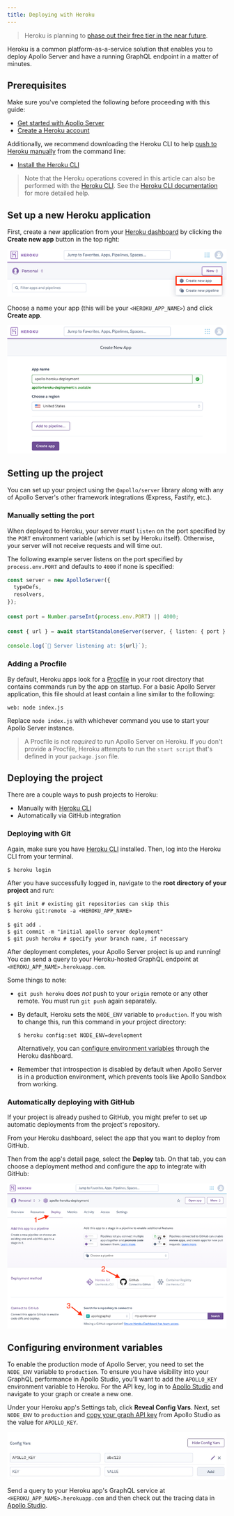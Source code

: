 ```yaml
---
title: Deploying with Heroku
---
```


> Heroku is planning to [phase out their free tier in the near future](https://blog.heroku.com/next-chapter).

Heroku is a common platform-as-a-service solution that enables you to deploy Apollo Server and have a running GraphQL endpoint in a matter of minutes.

## Prerequisites

Make sure you've completed the following before proceeding with this guide:

- [Get started with Apollo Server](../getting-started)
- [Create a Heroku account](https://heroku.com)

Additionally, we recommend downloading the Heroku CLI to help [push to Heroku manually](#deploying-with-git) from the command line:

- [Install the Heroku CLI](https://devcenter.heroku.com/articles/heroku-cli)

> Note that the Heroku operations covered in this article can also be performed with the [Heroku CLI](https://devcenter.heroku.com/articles/heroku-cli). See the [Heroku CLI documentation](https://devcenter.heroku.com/categories/command-line) for more detailed help.

## Set up a new Heroku application

First, create a new application from your [Heroku dashboard](https://dashboard.heroku.com/apps) by clicking the **Create new app** button in the top right:

<img class="screenshot" src="../images/deployment/heroku/create-new-app.png" alt="Create new Heroku app UI"></img>

Choose a name your app (this will be your `<HEROKU_APP_NAME>`) and click **Create app**.

<img class="screenshot" src="../images/deployment/heroku/set-app-name.png" alt="Set Heroku app name UI"></img>

## Setting up the project

<!-- TODO (AS4) update with a link to a page listing the different integrations once that exists -->

You can set up your project using the `@apollo/server` library along with any of Apollo Server's other framework integrations (Express, Fastify, etc.).

### Manually setting the port

When deployed to Heroku, your server _must_ `listen` on the port specified by the `PORT` environment variable (which is set by Heroku itself). Otherwise, your server will not receive requests and will time out.

The following example server listens on the port specified by `process.env.PORT` and defaults to `4000` if none is specified:

<MultiCodeBlock>

```ts
const server = new ApolloServer({
  typeDefs,
  resolvers,
});

const port = Number.parseInt(process.env.PORT) || 4000;

const { url } = await startStandaloneServer(server, { listen: { port } });

console.log(`🚀 Server listening at: ${url}`);
```

</MultiCodeBlock>

### Adding a Procfile

By default, Heroku apps look for a [Procfile](https://devcenter.heroku.com/articles/procfile) in your root directory that contains commands run by the app on startup. For a basic Apollo Server application, this file should at least contain a line similar to the following:

```shell title="Procfile"
web: node index.js
```

Replace `node index.js` with whichever command you use to start your Apollo Server instance.

> A Procfile is not _required_ to run Apollo Server on Heroku. If you don't provide a Procfile, Heroku attempts to run the `start script` that's defined in your `package.json` file.

## Deploying the project

There are a couple ways to push projects to Heroku:

- Manually with [Heroku CLI](https://devcenter.heroku.com/articles/heroku-cli)
- Automatically via GitHub integration

### Deploying with Git

Again, make sure you have [Heroku CLI](https://devcenter.heroku.com/articles/heroku-cli) installed. Then, log into the Heroku CLI from your terminal.

```shell
$ heroku login
```

After you have successfully logged in, navigate to the **root directory of your project** and run:

```shell
$ git init # existing git repositories can skip this
$ heroku git:remote -a <HEROKU_APP_NAME>

$ git add .
$ git commit -m "initial apollo server deployment"
$ git push heroku # specify your branch name, if necessary
```

After deployment completes, your Apollo Server project is up and running! You can send a query to your Heroku-hosted GraphQL endpoint at `<HEROKU_APP_NAME>.herokuapp.com`.

Some things to note:

- `git push heroku` does _not_ push to your `origin` remote or any other remote. You must run `git push` again separately.
- By default, Heroku sets the `NODE_ENV` variable to `production`. If you wish to change this, run this command in your project directory:

  ```shell
  $ heroku config:set NODE_ENV=development
  ```

  Alternatively, you can [configure environment variables](./heroku/#configuring-environment-variables) through the Heroku dashboard.

- Remember that introspection is disabled by default when Apollo Server is in a production environment, which prevents tools like Apollo Sandbox from working.

### Automatically deploying with GitHub

If your project is already pushed to GitHub, you might prefer to set up automatic deployments from the project's repository.

From your Heroku dashboard, select the app that you want to deploy from GitHub.

Then from the app's detail page, select the **Deploy** tab. On that tab, you can choose a deployment method and configure the app to integrate with GitHub:

<img class="screenshot" src="../images/deployment/heroku/automatic-deployment.png" alt="Configuring Heroku autodeploys"></img>

## Configuring environment variables

To enable the production mode of Apollo Server, you need to set the `NODE_ENV` variable to `production`. To ensure you have visibility into your GraphQL performance in Apollo Studio, you'll want to add the `APOLLO_KEY` environment variable to Heroku. For the API key, log in to [Apollo Studio](https://studio.apollographql.com) and navigate to your graph or create a new one.

Under your Heroku app's Settings tab, click **Reveal Config Vars**. Next, set `NODE_ENV` to `production` and [copy your graph API key](/studio/api-keys/#graph-api-keys) from Apollo Studio as the value for `APOLLO_KEY`.

<img class="screenshot" src="../images/deployment/heroku/config-vars.jpg" alt="Adding config vars" />

Send a query to your Heroku app's GraphQL service at `<HEROKU_APP_NAME>.herokuapp.com` and then check out the tracing data in [Apollo Studio](http://studio.apollographql.com/).
